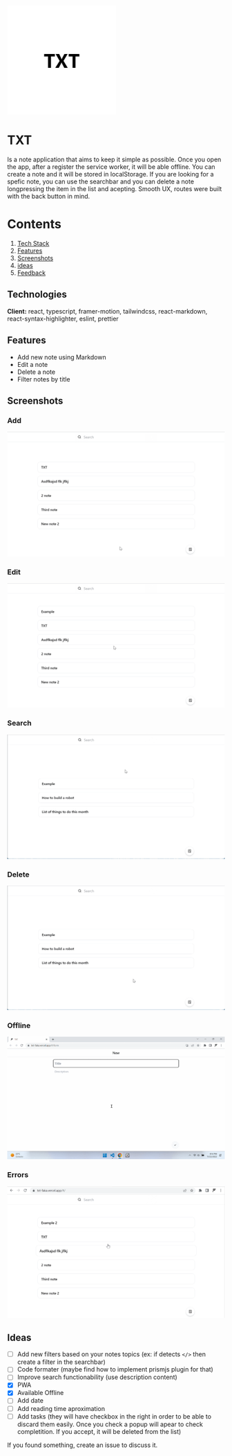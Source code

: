 ![TXT](/public/docs/txt.png)

# TXT

Is a note application that aims to keep it simple as possible.
Once you open the app, after a register the service worker, it will be able offline.
You can create a note and it will be stored in localStorage. If you are looking for a spefic note, you can use the searchbar and you can delete a note longpressing the item in the list and acepting.
Smooth UX, routes were built with the back button in mind.

# Contents

1. [Tech Stack](#tech-stack)
2. [Features](#features)
3. [Screenshots](#screenshots)
4. [ideas](#ideas)
5. [Feedback](#feedback)

## Technologies

**Client:** react, typescript, framer-motion, tailwindcss, react-markdown, react-syntax-highlighter, eslint, prettier

## Features

- Add new note using Markdown
- Edit a note
- Delete a note
- Filter notes by title

## Screenshots

### Add

![Add](/public/docs/add.gif)

### Edit

![Edit](/public/docs/edit.gif)

### Search

![Search](/public/docs/search.gif)

### Delete

![Delete](/public/docs/delete.gif)

### Offline

![Offline](/public/docs/offline.gif)

### Errors

![Errors](/public/docs/wrong-routes.gif)

## Ideas

- [ ] Add new filters based on your notes topics (ex: if detects `</>` then create a filter in the searchbar)
- [ ] Code formater (maybe find how to implement prismjs plugin for that)
- [ ] Improve search functionability (use description content)
- [x] PWA
- [x] Available Offline
- [ ] Add date
- [ ] Add reading time aproximation
- [ ] Add tasks (they will have checkbox in the right in order to be able to discard them easily. Once you check a popup will apear to check completition. If you accept, it will be deleted from the list)

If you found something, create an issue to discuss it.
